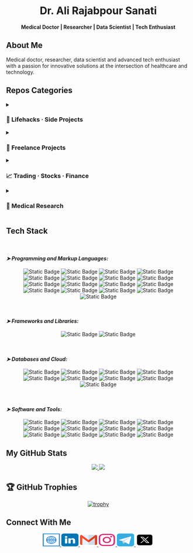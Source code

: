 # <div align="center">Dr. Ali Rajabpour Sanati</div>

<div align="center">
  <strong>Medical Doctor | Researcher | Data Scientist | Tech Enthusiast</strong>
</div>

## About Me

<div align="left">
  <p>Medical doctor, researcher, data scientist and advanced tech enthusiast with a passion for innovative solutions at the intersection of healthcare and technology.</p>
</div>

## Repos Categories

<details>
<summary><h3> 🌱 Lifehacks · Side Projects </h3></summary>
<p>- <a href="https://github.com/ali-rajabpour/Discord-Automation">Discord-Automation (Private)</a> | A Chrome extension with a Python backend that automates sending messages across multiple Discord accounts, featuring 24-hour batching, account rotation, and robust UI container selection for reliable messaging automation</p>
<p>- <a href="https://github.com/ali-rajabpour/FileFlow">FileFlow</a> | generates a visual diagram and Markdown report of file-to-file import dependencies within a Python project using only the standard library</p>
<p>- <a href="https://github.com/ali-rajabpour/NameMimicker">NameMimicker</a> | A Python tool for generating Unicode lookalike strings with advanced obfuscation techniques for security research and homoglyph analysis</p>
<p>- <a href="https://github.com/ali-rajabpour/Twitter-Automation">Twitter-Automation (Private)</a> | </p>
<p>- <a href="https://github.com/ali-rajabpour/Instagram-Automation">Instagram-Automation</a> | </p>
<p>- <a href="https://github.com/ali-rajabpour/persian-google-calendar">Persian-Google-Calendar (Private)</a> | A web application that allows users to view and manage their Google Calendar events using a Persian/Jalali calendar interface</p>
<p>- <a href="https://github.com/ali-rajabpour/s-ui-frontend">s-ui-frontend</a> | Frontend for s-ui</p>
<p>- <a href="https://github.com/ali-rajabpour/s-ui">s-ui</a> | An advanced Web Panel • Built for SagerNet/Sing-Box</p>
<p>- <a href="https://github.com/ali-rajabpour/Automated-Traffic-Tickets-Device">Automated-Traffic-Tickets-Device</a> | Automated recognition, registration and uploading of traffic tickets device</p>
<p>- <a href="https://github.com/ali-rajabpour/CIDR-to-IP-List">CIDR-to-IP-List</a> | </p>
</details>

<details>
<summary><h3> 💼 Freelance Projects </h3></summary>
<p>- <a href="https://github.com/ali-rajabpour/ServerMGMT">Server Management Control Panel (Private)</a> | </p>
<p>- <a href="https://github.com/ali-rajabpour/MultiBC_Faucet">Multi-BlockChain Faucet (Private)</a> | </p>
<p>- <a href="https://github.com/ali-rajabpour/QURC">QUR Coin (Private)</a> | </p>
<p>- <a href="https://github.com/ali-rajabpour/BUMS-LMS-LCMS">BUMS LMS/LCMS (Private)</a> | </p>
<p>- <a href="https://github.com/ali-rajabpour/moodlemobile2">moodlemobile2</a> | </p>
<p>- <a href="https://github.com/ali-rajabpour/bigbluebutton">bigbluebutton</a> | </p>
</details>

<details>
<summary><h3> 📈 Trading · Stocks · Finance </h3></summary>
<p>- <a href="https://github.com/ali-rajabpour/Phoenix">Phoenix (Private)</a> | </p>
<p>- <a href="https://github.com/ali-rajabpour/Leverage_PosSize_RR_TelegramBot">Leverage_PosSize_RR_TelegramBot</a> | Telegram Bot for Calculating leverage, position size and RR based on user inputs</p>
<p>- <a href="https://github.com/ali-rajabpour/Leverage-Position-Size-and-RR">Leverage-Position-Size-and-RR</a> | Script to calculate leverage, position size and RR based on the user inputs</p>
<p>- <a href="https://github.com/ali-rajabpour/TradingView-Webhook-Bot">TradingView-Webhook-Bot</a> | listens to TradingView alerts via webhooks and sends them instantly to Telegram, Discord, Twitter and/or Email</p>
</details>

<details>
<summary><h3> 🔬 Medical Research </h3></summary>
<p>- <a href="https://github.com/ali-rajabpour/ResearchDataCleaner">ResearchDataCleaner</a> | Preprocess raw patient data related to rare neurological diseases; handles missing values and normalizes features to prepare the data for further analysis</p>
</details>

## Tech Stack
<br>
<div align="left">
<h4><em>➤ Programming and Markup Languages:</em></h4>
</div>
<div align="center">

![Static Badge](https://img.shields.io/badge/JavaScript-%23F7DF1E?style=for-the-badge&logo=JavaScript&logoColor=%23ffffff)
![Static Badge](https://img.shields.io/badge/TypeScript-%233178C6?style=for-the-badge&logo=TypeScript&logoColor=%23ffffff)
![Static Badge](https://img.shields.io/badge/React-%2361DAFB?style=for-the-badge&logo=React&logoColor=%23ffffff)
![Static Badge](https://img.shields.io/badge/HTML5-%23E34F26?style=for-the-badge&logo=HTML5&logoColor=%23ffffff)
![Static Badge](https://img.shields.io/badge/CSS3-%23663399?style=for-the-badge&logo=CSS3&logoColor=%23ffffff)
![Static Badge](https://img.shields.io/badge/Python-%233776AB?style=for-the-badge&logo=Python&logoColor=%23ffffff)
![Static Badge](https://img.shields.io/badge/Arduino-%2300878F?style=for-the-badge&logo=Arduino&logoColor=%23ffffff)
![Static Badge](https://img.shields.io/badge/Bash-%234EAA25?style=for-the-badge&logo=gnubash&logoColor=%23ffffff)
![Static Badge](https://img.shields.io/badge/Flask-%23000000?style=for-the-badge&logo=Flask&logoColor=%23ffffff)
![Static Badge](https://img.shields.io/badge/Next.js-%23000000?style=for-the-badge&logo=nextjs&logoColor=%23ffffff)
![Static Badge](https://img.shields.io/badge/Node.js-%235FA04E?style=for-the-badge&logo=nodejs&logoColor=%23ffffff)
![Static Badge](https://img.shields.io/badge/NPM-%23CB3837?style=for-the-badge&logo=npm&logoColor=%23ffffff)
![Static Badge](https://img.shields.io/badge/PHP-%23777BB4?style=for-the-badge&logo=php&logoColor=%23ffffff)
![Static Badge](https://img.shields.io/badge/Solidity-%23363636?style=for-the-badge&logo=solidity&logoColor=%23ffffff)
![Static Badge](https://img.shields.io/badge/TailwindCSS-%2306B6D4?style=for-the-badge&logo=tailwindcss&logoColor=%23ffffff)
![Static Badge](https://img.shields.io/badge/Vue.js-%234FC08D?style=for-the-badge&logo=vuejs&logoColor=%23ffffff)
![Static Badge](https://img.shields.io/badge/Pine%20Script-%2300B453?style=for-the-badge&logo=pinescript&logoColor=%23ffffff)

</div>

<br>
<div align="left">
<h4><em>➤ Frameworks and Libraries:</em></h4>
</div>
<div align="center">

![Static Badge](https://img.shields.io/badge/Numpy-%23013243?style=for-the-badge&logo=numpy&logoColor=%23ffffff)
![Static Badge](https://img.shields.io/badge/Pandas-%23150458?style=for-the-badge&logo=pandas&logoColor=%23ffffff)

</div>

<br>
<div align="left">
<h4><em>➤ Databases and Cloud:</em></h4>
</div>
<div align="center">

![Static Badge](https://img.shields.io/badge/AWS-%23FF9900?style=for-the-badge&logo=Amazon&logoColor=%23ffffff)
![Static Badge](https://img.shields.io/badge/Apache-%23D22128?style=for-the-badge&logo=Apache&logoColor=%23ffffff)
![Static Badge](https://img.shields.io/badge/Kafka-%23231F20?style=for-the-badge&logo=ApacheKafka&logoColor=%23ffffff)
![Static Badge](https://img.shields.io/badge/Grafana-%23F46800?style=for-the-badge&logo=grafana&logoColor=%23ffffff)
![Static Badge](https://img.shields.io/badge/Kubernetes-%23326CE5?style=for-the-badge&logo=kubernetes&logoColor=%23ffffff)
![Static Badge](https://img.shields.io/badge/Docker-%232496ED?style=for-the-badge&logo=Docker&logoColor=%23ffffff)
![Static Badge](https://img.shields.io/badge/MySQL-%234479A1?style=for-the-badge&logo=mysql&logoColor=%23ffffff)
![Static Badge](https://img.shields.io/badge/PostgreSQL-%234169E1?style=for-the-badge&logo=postgresql&logoColor=%23ffffff)
![Static Badge](https://img.shields.io/badge/Sqlite-%23003B57?style=for-the-badge&logo=sqlite&logoColor=%23ffffff)

</div>

<br>
<div align="left">
<h4><em>➤ Software and Tools:</em></h4>
</div>
<div align="center">

![Static Badge](https://img.shields.io/badge/Linux-%23FCC624?style=for-the-badge&logo=linux&logoColor=%23ffffff)
![Static Badge](https://img.shields.io/badge/Debian-%23A81D33?style=for-the-badge&logo=Debian&logoColor=%23ffffff)
![Static Badge](https://img.shields.io/badge/Ubuntu-%23E95420?style=for-the-badge&logo=ubuntu&logoColor=%23ffffff)
![Static Badge](https://img.shields.io/badge/Anaconda-%2344A833?style=for-the-badge&logo=Anaconda&logoColor=%23ffffff)
![Static Badge](https://img.shields.io/badge/Photoshop-%234285F4?style=for-the-badge&logo=photoshop&logoColor=%23ffffff)
![Static Badge](https://img.shields.io/badge/Woocommerce-%2396588A?style=for-the-badge&logo=woocommerce&logoColor=%23ffffff)
![Static Badge](https://img.shields.io/badge/WordPress-%2321759B?style=for-the-badge&logo=wordpress&logoColor=%23ffffff)
![Static Badge](https://img.shields.io/badge/Figma-%23F24E1E?style=for-the-badge&logo=figma&logoColor=%23ffffff)
![Static Badge](https://img.shields.io/badge/Moodle-%23F98012?style=for-the-badge&logo=moodle&logoColor=%23ffffff)
![Static Badge](https://img.shields.io/badge/Nginx-%23009639?style=for-the-badge&logo=nginx&logoColor=%23ffffff)
![Static Badge](https://img.shields.io/badge/IBM%20Spss-%233D7EBB?style=for-the-badge&logo=spss&logoColor=%23ffffff)
![Static Badge](https://img.shields.io/badge/Zorero-%23CC2936?style=for-the-badge&logo=zorero&logoColor=%23ffffff)

</div>

## My GitHub Stats

<div align="center">
  <a href="https://github.com/anuraghazra/github-readme-stats">
    <img height="180em" src="https://github-readme-stats-gray-chi.vercel.app/api?username=ali-rajabpour&show_icons=true&include_all_commits=true&count_private=true&hide_title=true&theme=default&bg_color=ffffff" />
    <img height="180em" src="https://github-readme-stats-gray-chi.vercel.app/api/top-langs/?username=ali-rajabpour&layout=donut&langs_count=8&theme=default&bg_color=ffffff" />
  </a>
</div>

## 🏆 GitHub Trophies

<div align="center">

[![trophy](https://github-profile-trophy.vercel.app/?username=ali-rajabpour)](https://github.com/ryo-ma/github-profile-trophy)

</div>

## Connect With Me

<div align="center">
  <a href="https://Rajabpour.com">
    <img src="https://raw.githubusercontent.com/ali-rajabpour/ali-rajabpour/refs/heads/main/assets/icons/website.svg" width="47" height="35" alt="website" />
  </a>
  <a href="https://www.linkedin.com/in/alirajabpour/">
    <img src="https://raw.githubusercontent.com/ali-rajabpour/ali-rajabpour/refs/heads/main/assets/icons/linkedin.svg" width="47" height="35" alt="linkedin logo" />
  </a>
  <a href="mailto:ali.poursanati@gmail.com">
    <img src="https://raw.githubusercontent.com/ali-rajabpour/ali-rajabpour/refs/heads/main/assets/icons/gmail.svg" width="47" height="35" alt="gmail logo" />
  </a>
  <a href="https://www.instagram.com/ali.poursanati/">
    <img src="https://raw.githubusercontent.com/ali-rajabpour/ali-rajabpour/refs/heads/main/assets/icons/instagram.svg" width="47" height="35" alt="instagram logo" />
  </a>
  <a href="https://t.me/ali_rps">
    <img src="https://raw.githubusercontent.com/ali-rajabpour/ali-rajabpour/refs/heads/main/assets/icons/telegram.svg" width="47" height="35" alt="telegram logo" />
  </a>
  <a href="https://twitter.com/A_Rajabpour">
    <img src="https://raw.githubusercontent.com/ali-rajabpour/ali-rajabpour/refs/heads/main/assets/icons/x_icon512.svg" width="50" height="35" alt="twitter logo" />
  </a>
</div>
